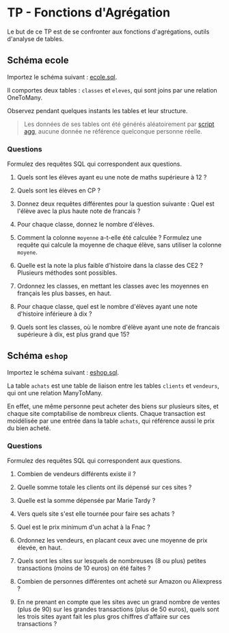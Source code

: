# TP - Fonctions d'Agrégation

Le but de ce TP est de se confronter aux fonctions d'agrégations, outils d'analyse de tables.

## Schéma ecole

Importez le schéma suivant : [ecole.sql](./data/ecole.sql).

Il comportes deux tables : `classes` et `eleves`, qui sont joins par une relation OneToMany.

Observez pendant quelques instants les tables et leur structure.

>Les données de ses tables ont été générés aléatoirement par [script agg](../../src/agg.py), aucune donnée ne référence quelconque personne réelle.

### Questions

Formulez des requêtes SQL qui correspondent aux questions.

1) Quels sont les élèves ayant eu une note de maths supérieure à 12 ?

2) Quels sont les élèves en CP ?

3) Donnez deux requêtes différentes pour la question suivante : Quel est l'élève avec la plus haute note de francais ?

4) Pour chaque classe, donnez le nombre d'élèves.

5) Comment la colonne `moyenne` a-t-elle été calculée ? Formulez une requête qui calcule la moyenne de chaque élève, sans utiliser la colonne `moyene`.

6) Quelle est la note la plus faible d'histoire dans la classe des CE2 ? Plusieurs méthodes sont possibles.

7) Ordonnez les classes, en mettant les classes avec les moyennes en français les plus basses, en haut.

8) Pour chaque classe, quel est le nombre d'élèves ayant une note d'histoire inférieure à dix ?

9) Quels sont les classes, où le nombre d'élève ayant une note de francais supérieure à dix, est plus grand que 15?

## Schéma `eshop`

Importez le schéma suivant : [eshop.sql](./data/eshop.sql).

La table `achats` est une table de liaison entre les tables `clients` et `vendeurs`, qui ont une relation ManyToMany.

En effet, une même personne peut acheter des biens sur plusieurs sites, et chaque site comptabilise de nombreux clients. Chaque transaction est moidélisée par une entrée dans la table `achats`, qui référence aussi le prix du bien acheté.

### Questions

Formulez des requêtes SQL qui correspondent aux questions.

1) Combien de vendeurs différents existe il ?

2) Quelle somme totale les clients ont ils dépensé sur ces sites ?

3) Quelle est la somme dépensée par Marie Tardy ?
<!-- A modifier si on recharge le script -->

4) Vers quels site s'est elle tournée pour faire ses achats ?

5) Quel est le prix minimum d'un achat à la Fnac ?

6) Ordonnez les vendeurs, en placant ceux avec une moyenne de prix élevée, en haut.

7) Quels sont les sites sur lesquels de nombreuses (8 ou plus) petites transactions (moins de 10 euros) on été faites ?

8) Combien de personnes différentes ont acheté sur Amazon ou Aliexpress ?

9) En ne prenant en compte que les sites avec un grand nombre de ventes (plus de 90) sur les grandes transactions (plus de 50 euros), quels sont les trois sites ayant fait les plus gros chiffres d'affaire sur ces transactions ?
